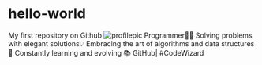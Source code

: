 # hello-world
My first repository on Github
![profilepic](https://github.com/hunterxcobby/hello-world/assets/97818062/406a2ba7-d599-4e3e-b3d4-5b800eb0a173)
Programmer👨‍💻
Solving problems with elegant solutions💡
Embracing the art of algorithms and data structures🧠
Constantly learning and evolving 📚
GitHub| #CodeWizard

